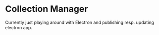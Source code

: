# Collection Manager

Currently just playing around with Electron and publishing resp. updating electron app.
